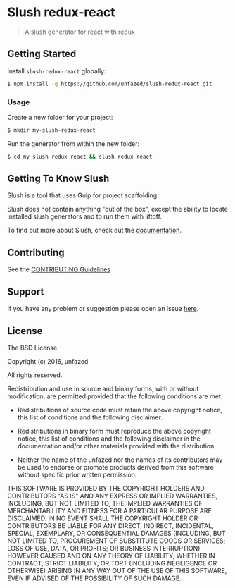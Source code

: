 # Slush redux-react

> A slush generator for react with redux


## Getting Started

Install `slush-redux-react` globally:

```bash
$ npm install -g https://github.com/unfazed/slush-redux-react.git
```

### Usage

Create a new folder for your project:

```bash
$ mkdir my-slush-redux-react
```

Run the generator from within the new folder:

```bash
$ cd my-slush-redux-react && slush redux-react
```

## Getting To Know Slush

Slush is a tool that uses Gulp for project scaffolding.

Slush does not contain anything "out of the box", except the ability to locate installed slush generators and to run them with liftoff.

To find out more about Slush, check out the [documentation](https://github.com/slushjs/slush).

## Contributing

See the [CONTRIBUTING Guidelines](https://github.com/unfazed/slush-redux-react/blob/master/CONTRIBUTING.md)

## Support
If you have any problem or suggestion please open an issue [here](https://github.com/unfazed/slush-redux-react/issues).

## License 

The BSD License

Copyright (c) 2016, unfazed

All rights reserved.

Redistribution and use in source and binary forms, with or without modification,
are permitted provided that the following conditions are met:

* Redistributions of source code must retain the above copyright notice, this
  list of conditions and the following disclaimer.

* Redistributions in binary form must reproduce the above copyright notice, this
  list of conditions and the following disclaimer in the documentation and/or
  other materials provided with the distribution.

* Neither the name of the unfazed nor the names of its
  contributors may be used to endorse or promote products derived from
  this software without specific prior written permission.

THIS SOFTWARE IS PROVIDED BY THE COPYRIGHT HOLDERS AND CONTRIBUTORS "AS IS" AND
ANY EXPRESS OR IMPLIED WARRANTIES, INCLUDING, BUT NOT LIMITED TO, THE IMPLIED
WARRANTIES OF MERCHANTABILITY AND FITNESS FOR A PARTICULAR PURPOSE ARE
DISCLAIMED. IN NO EVENT SHALL THE COPYRIGHT HOLDER OR CONTRIBUTORS BE LIABLE FOR
ANY DIRECT, INDIRECT, INCIDENTAL, SPECIAL, EXEMPLARY, OR CONSEQUENTIAL DAMAGES
(INCLUDING, BUT NOT LIMITED TO, PROCUREMENT OF SUBSTITUTE GOODS OR SERVICES;
LOSS OF USE, DATA, OR PROFITS; OR BUSINESS INTERRUPTION) HOWEVER CAUSED AND ON
ANY THEORY OF LIABILITY, WHETHER IN CONTRACT, STRICT LIABILITY, OR TORT
(INCLUDING NEGLIGENCE OR OTHERWISE) ARISING IN ANY WAY OUT OF THE USE OF THIS
SOFTWARE, EVEN IF ADVISED OF THE POSSIBILITY OF SUCH DAMAGE.
